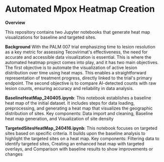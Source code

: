 # Automated Mpox Heatmap Creation
**Overview**

This repository contains two Jupyter notebooks that generate heat map visualizations for baseline and targeted sites. 

**Background**
With the PALM 007 trial emphasizing time to lesion resolution as a key metric for assessing Tecovirimat's effectiveness, the need for accurate and accessible data visualization is essential. This is where the automated heatmap project comes into play, and it has two main objectives. The first objective is to automate the visualization of active lesion distribution over time using heat maps. This enables a straightforward representation of treatment progress, directly linked to the trial's primary endpoint. The second objective is to compare AI-detected counts with raw lesion counts, ensuring accuracy and reliability in data analysis.

**BaselineHeatMap_240405.ipynb**:
This notebook establishes a baseline heat map of the initial dataset. It includes steps for data loading, preprocessing, and generating a heat map that visualizes the geographic distribution of sites.
Key components: Data import and cleaning, Baseline heat map generation, and Visualization of site density

**TargetedSitesHeatMap_240416.ipynb**:
This notebook focuses on targeted sites based on specific criteria. It builds upon the baseline analysis to highlight the targeted sites on a heat map.
Key components: Filtering data to identify targeted sites, Creating an enhanced heat map with targeted overlays, and Comparison with baseline results to show improvements or changes
